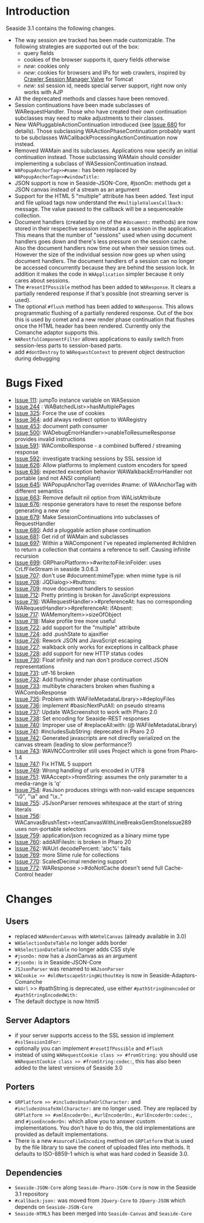 # Introduction #
Seaside 3.1 contains the following changes.
  * The way session are tracked has been made customizable. The following strategies are supported out of the box:
    * query fields
    * cookies of the browser supports it, query fields otherwise
    * _new_: cookies only
    * _new_: cookies for browsers and IPs for web crawlers, inspired by [Crawler Session Manager Valve](http://www.tomcatexpert.com/blog/2011/05/18/crawler-session-manager-valve) for Tomcat
    * _new_: ssl session id, needs special server support, right now only works with AJP
  * All the deprecated methods and classes have been removed.
  * Session continuations have been made subclasses of WARequestHandler. Those who have created their own continuation subclasses may need to make adjustments to their classes.
  * New WAPluggableActionContinuation introduced (see [Issue 680](https://code.google.com/p/seaside/issues/detail?id=680) for details). Those subclassing WAActionPhaseContinuation probably want to be subclasses WACallbackProcessingActionContinuation now instead.
  * Removed WAMain and its subclasses. Applications now specify an initial continuation instead. Those subclassing WAMain should consider implementing a subclass of WASessionContinuation instead.
  * `WAPopupAnchorTag>>#name:` has been replaced by `WAPopupAnchorTag>>#windowTitle:`
  * JSON support is now in Seaside-JSON-Core, #jsonOn: methods get a JSON canvas instead of a stream as an argument
  * Support for the HTML 5 "multiple" attribute has been added. Text input and file upload tags now understand the `#multipleValuesCallback:` message. The value passed to the callback will be a sequenceable collection.
  * Document handlers (created by one of the `#document:` methods) are now stored in their respective session instead as a session in the application. This means that the number of "sessions" used when using document handlers goes down and there's less pressure on the session cache. Also the document handlers now time out when their session times out. However the size of the individual session now goes up when using document handlers. The document handlers of a session can no longer be accessed concurrently because they are behind the session lock. In addition it makes the code in `WAApplication` simpler because it only cares about sessions.
  * The `#resetIfPossible` method has been added to `WAResponse`. It clears a partially rendered response if that's possible (not streaming server is used).
  * The optional `#flush` method has been added to `WAResponse`. This allows programmatic flushing of a partially rendered response. Out of the box this is used by comet and a new render phase continuation that flushes once the HTML header has been rendered. Currently only the Comanche adaptor supports this.
  * `WARestfulComponentFilter` allows applications to easily switch from session-less parts to session-based parts.
  * add `#dontDestroy` to `WARequestContext` to prevent object destruction during debugging

# Bugs Fixed #
  * [Issue 111](https://code.google.com/p/seaside/issues/detail?id=111): 	jumpTo instance variable on WASession
  * [Issue 244](https://code.google.com/p/seaside/issues/detail?id=244) : 	WABatchedList>>hasMultiplePages
  * [Issue 325](https://code.google.com/p/seaside/issues/detail?id=325):	Force the use of cookies
  * [Issue 364](https://code.google.com/p/seaside/issues/detail?id=364): 	add always redirect option to WARegistry
  * [Issue 453](https://code.google.com/p/seaside/issues/detail?id=453): 	document path consumer
  * [Issue 500](https://code.google.com/p/seaside/issues/detail?id=500): 	WADebugErrorHandler>>unableToResumeResponse provides invalid instructions
  * [Issue 591](https://code.google.com/p/seaside/issues/detail?id=591):	WAComboResponse - a combined buffered / streaming response
  * [Issue 592](https://code.google.com/p/seaside/issues/detail?id=592):	investigate tracking sessions by SSL session id
  * [Issue 626](https://code.google.com/p/seaside/issues/detail?id=626): 	Allow platforms to implement custom encoders for speed
  * [Issue 636](https://code.google.com/p/seaside/issues/detail?id=636): 	expected exception behavior WAWalkbackErrorHandler not portable (and not ANSI compliant)
  * [Issue 645](https://code.google.com/p/seaside/issues/detail?id=645): 	WAPopupAnchorTag overrides #name: of WAAnchorTag with different semantics
  * [Issue 663](https://code.google.com/p/seaside/issues/detail?id=663): 	Remove default nil option from WAListAttribute
  * [Issue 676](https://code.google.com/p/seaside/issues/detail?id=676): 	response generators have to reset the response before generating a new one
  * [Issue 679](https://code.google.com/p/seaside/issues/detail?id=679):   Make SessionContinuations into subclasses of RequestHandler
  * [Issue 680](https://code.google.com/p/seaside/issues/detail?id=680):   Add a pluggable action phase continuation
  * [Issue 681](https://code.google.com/p/seaside/issues/detail?id=681):   Get rid of WAMain and subclasses
  * [Issue 697](https://code.google.com/p/seaside/issues/detail?id=697):	Within a WAComponent I've repeated implemented #children to return a collection that contains a reference to self. Causing infinite recursion
  * [Issue 699](https://code.google.com/p/seaside/issues/detail?id=699): 	GRPharoPlatform>>#write:toFile:inFolder: uses CrLfFileStream in seaside 3.0.6.3
  * [Issue 707](https://code.google.com/p/seaside/issues/detail?id=707):	don't use #document:mimeType: when mime type is nil
  * [Issue 708](https://code.google.com/p/seaside/issues/detail?id=708):	JQDialog>>#buttons:
  * [Issue 709](https://code.google.com/p/seaside/issues/detail?id=709):	move document handlers to session
  * [Issue 712](https://code.google.com/p/seaside/issues/detail?id=712):	Pretty printing is broken for JavaScript expressions
  * [Issue 716](https://code.google.com/p/seaside/issues/detail?id=716):	WARequestHandler>>#preferenceAt: has no corresponding WARequestHandler>>#preferenceAt: ifAbsent:
  * [Issue 717](https://code.google.com/p/seaside/issues/detail?id=717): 	WAMemoryItem>>sizeOfObject
  * [Issue 718](https://code.google.com/p/seaside/issues/detail?id=718): 	Make profile tree more useful
  * [Issue 722](https://code.google.com/p/seaside/issues/detail?id=722): 	add support for the "multiple" attribute
  * [Issue 724](https://code.google.com/p/seaside/issues/detail?id=724):	add .pushState to ajaxifier
  * [Issue 726](https://code.google.com/p/seaside/issues/detail?id=726): 	Rework JSON and JavaScript escaping
  * [Issue 727](https://code.google.com/p/seaside/issues/detail?id=727): 	walkback only works for exceptions in callback phase
  * [Issue 728](https://code.google.com/p/seaside/issues/detail?id=728): 	add support for new HTTP status codes
  * [Issue 730](https://code.google.com/p/seaside/issues/detail?id=730): 	Float infinity and nan don't produce correct JSON representations
  * [Issue 731](https://code.google.com/p/seaside/issues/detail?id=731): 	utf-16 broken
  * [Issue 732](https://code.google.com/p/seaside/issues/detail?id=732): 	Add flushing render phase continuation
  * [Issue 733](https://code.google.com/p/seaside/issues/detail?id=733): 	multibyte characters broken when flushing a WAComboResponse
  * [Issue 735](https://code.google.com/p/seaside/issues/detail?id=735):	Problem with WAFileMetadataLibrary>>#deployFiles
  * [Issue 736](https://code.google.com/p/seaside/issues/detail?id=736): 	implement #basicNextPutAll: on pseudo streams
  * [Issue 737](https://code.google.com/p/seaside/issues/detail?id=737): 	Update WAScreenshot to work with Pharo 2.0
  * [Issue 738](https://code.google.com/p/seaside/issues/detail?id=738): 	Set encoding for Seaside-REST responses
  * [Issue 740](https://code.google.com/p/seaside/issues/detail?id=740):	Improper use of #replaceAll:with: (@ WAFileMetadataLibrary)
  * [Issue 741](https://code.google.com/p/seaside/issues/detail?id=741): 	#includesSubString: deprecated in Pharo 2.0
  * [Issue 742](https://code.google.com/p/seaside/issues/detail?id=742): 	Generated javascripts are not directly serialized on the canvas stream (leading to slow performance?)
  * [Issue 743](https://code.google.com/p/seaside/issues/detail?id=743): 	WAVNCController still uses Project which is gone from Pharo-1.4
  * [Issue 747](https://code.google.com/p/seaside/issues/detail?id=747): 	Fix HTML 5 support
  * [Issue 749](https://code.google.com/p/seaside/issues/detail?id=749): 	Wrong handling of urls encoded in UTF8
  * [Issue 751](https://code.google.com/p/seaside/issues/detail?id=751):	WAAccept>>fromString: assumes the only parameter to a media-range is 'q'
  * [Issue 754](https://code.google.com/p/seaside/issues/detail?id=754):	#asJson produces strings with non-valid escape sequences "\0", "\a" and "\x.."
  * [Issue 755](https://code.google.com/p/seaside/issues/detail?id=755):	JSJsonParser removes whitespace at the start of string literals
  * [Issue 756](https://code.google.com/p/seaside/issues/detail?id=756): 	WACanvasBrushTest>>testCanvasWithLineBreaksGemStoneIssue289 uses non-portable selectors
  * [Issue 759](https://code.google.com/p/seaside/issues/detail?id=759): 	application/json recognized as a binary mime type
  * [Issue 760](https://code.google.com/p/seaside/issues/detail?id=760): 	addAllFilesIn: is broken in Pharo 20
  * [Issue 762](https://code.google.com/p/seaside/issues/detail?id=762): 	WAUrl decodePercent: 'abc%' fails
  * [Issue 769](https://code.google.com/p/seaside/issues/detail?id=769): 	more Slime rule for collections
  * [Issue 770](https://code.google.com/p/seaside/issues/detail?id=770): 	ScaledDecimal rendering support
  * [Issue 772](https://code.google.com/p/seaside/issues/detail?id=772): 	WAResponse >>#doNotCache doesn't send full Cache-Control header

# Changes #
## Users ##
  * replaced `WARenderCanvas` with `WAHtmlCanvas` (already available in 3.0)
  * `WASelectionDateTable` no longer adds border
  * `WASelectionDateTable` no longer adds CSS style
  * `#jsonOn:` now has a JsonCanvas as an argument
  * `#jsonOn:` is in Seaside-JSON-Core
  * `JSJsonParser` was renamed to `WAJsonParser`
  * `WACookie >> #oldNetscapeStringWithoutKey` is now in Seaside-Adaptors-Comanche
  * `WAUrl` >> #pathString is deprecated, use either `#pathStringUnencoded` or `#pathStringEncodedWith:`
  * The default doctype is now html5

## Server Adaptors ##
  * if your server supports access to the SSL session id implement `#sslSessionIdFor:`
  * optionally you can implement `#resetIfPossible` and `#flush`
  * instead of using `WARequestCookie class >> #fromString:` you should use `WARequestCookie class >> #fromString:codec:`, this has also been added to the latest versions of Seaside 3.0

## Porters ##
  * `GRPlatform >> #includesUnsafeUrlCharacter:` and `#includesUnsafeXmlCharacter:` are no longer used. They are replaced by `GRPlatform >> #xmlEncoderOn:`, `#urlEncoderOn:`, `#urlEncoderOn:codec:`, and `#jsonEncoderOn:` which allow you to answer custom implementations. You don't have to do this, the old implementations are provided as default implementations.
  * There is a new `#sourceFileEncoding` method on `GRPlatform` that is used by the file library to save the conent of uploaded files into methods. It defaults to ISO-8859-1 which is what was hard coded in Seaside 3.0.

## Dependencies ##
  * `Seaside-JSON-Core` along `Seaside-Pharo-JSON-Core` is now in the Seaside 3.1 repository
  * `#callback:json:` was moved from `JQuery-Core` to `JQuery-JSON` which depends on `Seaside-JSON-Core`
  * `Seaside-HTML5` has been merged into `Seaside-Canvas` and `Seaside-Core`
